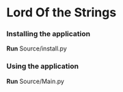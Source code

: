 # Lord Of the Strings

<h3><b>Installing the application</b></h3>

<b>Run</b> Source/install.py

<h3><b>Using the application</b></h3>

<b>Run</b> Source/Main.py

